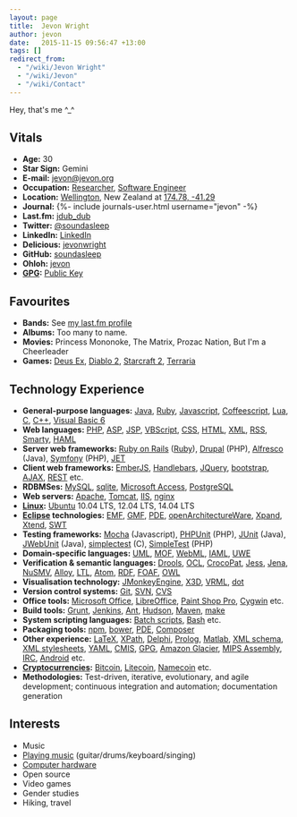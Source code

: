 ```yaml
---
layout: page
title:  Jevon Wright
author: jevon
date:   2015-11-15 09:56:47 +13:00
tags: []
redirect_from:
  - "/wiki/Jevon Wright"
  - "/wiki/Jevon"
  - "/wiki/Contact"
---
```


Hey, that's me ^_^

## Vitals

* **Age:** 30
* **Star Sign:** Gemini
* **E-mail:** jevon@jevon.org
* **Occupation:** [Researcher](Research.md), [Software Engineer](Web_Development.md)
* **Location:** [Wellington](wellington.md), New Zealand at <a href="http://maps.google.com/maps?f=q&hl=en&geocode=&q=Wellington&sll=-41.293382,174.775679&sspn=0.088691,0.160675&ie=UTF8&t=k&z=13&iwloc=addr">174.78, -41.29</a>
* **Journal:** <span>{%- include journals-user.html username="jevon" -%}</span>
* **Last.fm:** <a href="http://www.last.fm/user/jdub_dub" title="My last.fm profile" class="lastfm">jdub_dub</a>
* **Twitter:** <a href="http://twitter.com/soundasleep" title="My Twitter account" class="twitter">@soundasleep</a>
* **LinkedIn:** <a href="http://www.linkedin.com/in/jevonwright" title="My LinkedIn profile" class="linkedin">LinkedIn</a>
* **Delicious:** <a href="http://www.delicious.com/jevonwright/" title="My Delicious bookmarks" class="delicious">jevonwright</a>
* **GitHub:** <a href="https://github.com/soundasleep" title="My GitHub profile" class="github">soundasleep</a>
* **Ohloh:** <a href="https://www.ohloh.net/accounts/jevon" title="My Ohloh profile" class="ohloh">jevon</a>
* **[GPG](gpg.md):** [Public Key](Public_Key.md)

## Favourites

* **Bands:** See <a href="http://www.last.fm/user/jdub_dub">my last.fm profile</a>
* **Albums:** Too many to name.
* **Movies:** Princess Mononoke, The Matrix, Prozac Nation, But I'm a Cheerleader
* **Games:** [Deus Ex](deus-ex.md), [Diablo 2](diablo-2.md), [Starcraft 2](starcraft-2.md), [Terraria](terraria.md)

## Technology Experience

* **General-purpose languages:** [Java](Java.md), [Ruby](Ruby.md), [Javascript](Javascript.md), [Coffeescript](coffeescript.md), [Lua](lua.md), [C](C.md), [C++](c-.md), [Visual Basic 6](Visual_Basic.md)
* **Web languages:** [PHP](PHP.md), [ASP](asp.md), [JSP](jsp.md), [VBScript](vbscript.md), [CSS](CSS.md), [HTML](html.md), [XML](XML.md), [RSS](rss.md), [Smarty](Smarty.md), [HAML](haml.md)
* **Server web frameworks:** [Ruby on Rails](Ruby_on_Rails.md) ([Ruby](Ruby.md)), [Drupal](Drupal.md) (PHP), [Alfresco](Alfresco.md) (Java), [Symfony](Symfony.md) (PHP), [JET](JET.md)
* **Client web frameworks:** [EmberJS](EmberJS.md), [Handlebars](handlebars.md), [JQuery](JQuery.md), [bootstrap](bootstrap.md), [AJAX](AJAX.md), [REST](rest.md) etc.
* **RDBMSes:** [MySQL](MySQL.md), [sqlite](sqlite.md), [Microsoft Access](microsoft-access.md), [PostgreSQL](postgresql.md)
* **Web servers:** [Apache](Apache.md), [Tomcat](Tomcat.md), [IIS](iis.md), [nginx](nginx.md)
* **[Linux](Linux.md):** [Ubuntu](Ubuntu.md) 10.04 LTS, 12.04 LTS, 14.04 LTS
* **[Eclipse](Eclipse.md) technologies:** [EMF](EMF.md), [GMF](GMF.md), [PDE](pde.md), [openArchitectureWare](openArchitectureWare.md), [Xpand](xpand.md), [Xtend](xtend.md), [SWT](swt.md)
* **Testing frameworks:** [Mocha](Mocha.md) (Javascript), [PHPUnit](phpunit.md) (PHP), [JUnit](junit.md) (Java), [JWebUnit](JWebUnit.md) (Java), [simplectest](simplecTest.md) (C), [SimpleTest](simpleTest.md) (PHP)
* **Domain-specific languages:** [UML](uml.md), [MOF](mof.md), [WebML](webml.md), [IAML](IAML.md), [UWE](uwe.md)
* **Verification & semantic languages:** [Drools](Drools.md), [OCL](OCL.md), [CrocoPat](crocopat.md), [Jess](Jess.md), [Jena](Jena.md), [NuSMV](nusmv.md), [Alloy](alloy.md), [LTL](ltl.md), [Atom](atom.md), [RDF](rdf.md), [FOAF](foaf.md), [OWL](OWL.md)
* **Visualisation technology:** [JMonkeyEngine](JMonkeyEngine.md), [X3D](x3d.md), [VRML](vrml.md), [dot](dot.md)
* **Version control systems:** [Git](Git.md), [SVN](SVN.md), [CVS](cvs.md)
* **Office tools:** [Microsoft Office](microsoft-office.md), [LibreOffice](libreoffice.md), [Paint Shop Pro](Paint_Shop_Pro.md), [Cygwin](cygwin.md) etc.
* **Build tools:** [Grunt](Grunt.md), [Jenkins](Jenkins.md), [Ant](Ant.md), [Hudson](hudson.md), [Maven](Maven.md), [make](make.md)
* **System scripting languages:** [Batch scripts](batch-scripts.md), [Bash](bash.md) etc.
* **Packaging tools:** [npm](npm.md), [bower](Bower.md), [PDE](pde.md), [Composer](Composer.md)
* **Other experience:** [LaTeX](Latex.md), [XPath](XPath.md), [Delphi](delphi.md), [Prolog](prolog.md), [Matlab](matlab.md), [XML schema](xml-schema.md), [XML stylesheets](xml-stylesheets.md), [YAML](yaml.md), [CMIS](CMIS.md), [GPG](gpg.md), [Amazon Glacier](amazon-Glacier.md), [MIPS Assembly](mips-assembly.md), [IRC](irC.md), [Android](Android.md) etc.
* **[Cryptocurrencies](cryptocurrency.md):** [Bitcoin](Bitcoin.md), [Litecoin](Litecoin.md), [Namecoin](namecoin.md) etc.
* **Methodologies:** Test-driven, iterative, evolutionary, and agile development; continuous integration and automation; documentation generation

## Interests

* Music
* <a href="http://journals.jevon.org/users/soundasleep/">Playing music</a> (guitar/drums/keyboard/singing)
* [Computer hardware](Computer.md)
* Open source
* Video games
* Gender studies
* Hiking, travel
